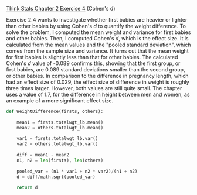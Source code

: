 [Think Stats Chapter 2 Exercise 4](http://greenteapress.com/thinkstats2/html/thinkstats2003.html#toc24) (Cohen's d)

Exercise 2.4 wants to investigate whether first babies are heavier or lighter than other babies by using Cohen's *d* to quantify the weight difference. To solve the problem, I computed the mean weight and variance for first babies and other babies. Then, I computed Cohen's *d*, which is the effect size. It is calculated from the mean values and the "pooled standard deviation", which comes from the sample size and variance. It turns out that the mean weight for first babies is slightly less than that for other babies. The calculated Cohen's *d* value of -0.089 confirms this, showing that the first group, or first babies, are 0.089 standard deviations smaller than the second group, or other babies. In comparison to the difference in pregnancy length, which had an effect size of 0.029, the effect size of difference in weight is roughly three times larger. However, both values are still quite small. The chapter uses a value of 1.7, for the difference in height between men and women, as an example of a more significant effect size.

```python
def WeightDifference(firsts, others):
    
    mean1 = firsts.totalwgt_lb.mean()
    mean2 = others.totalwgt_lb.mean()
    
    var1 = firsts.totalwgt_lb.var()
    var2 = others.totalwgt_lb.var()
    
    diff = mean1 - mean2
    n1, n2 = len(firsts), len(others)
    
    pooled_var = (n1 * var1 + n2 * var2)/(n1 + n2)
    d = diff/math.sqrt(pooled_var)
    
    return d
```
